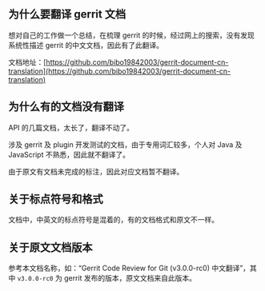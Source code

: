 ## 为什么要翻译 gerrit 文档

想对自己的工作做一个总结，在梳理 gerrit 的时候，经过网上的搜索，没有发现系统性描述 gerrit 的中文文档，因此有了此翻译。

文档地址：[https://github.com/bibo19842003/gerrit-document-cn-translation](https://github.com/bibo19842003/gerrit-document-cn-translation)


## 为什么有的文档没有翻译

API 的几篇文档，太长了，翻译不动了。

涉及 gerrit 及 plugin 开发测试的文档，由于专用词汇较多，个人对 Java 及 JavaScript 不熟悉，因此就不翻译了。

由于原文有文档未完成的标注，因此对应文档暂不翻译。


## 关于标点符号和格式

文档中，中英文的标点符号是混着的，有的文档格式和原文不一样。


## 关于原文文档版本

参考本文档名称，如：“Gerrit Code Review for Git (v3.0.0-rc0) 中文翻译”，其中 `v3.0.0-rc0` 为 gerrit 发布的版本，原文文档来自此版本。


